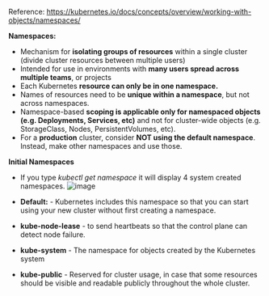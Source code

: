 Reference: https://kubernetes.io/docs/concepts/overview/working-with-objects/namespaces/

**Namespaces:**
- Mechanism for **isolating groups of resources** within a single cluster (divide cluster resources between multiple users)
- Intended for use in environments with **many users spread across multiple teams**, or projects 
- Each Kubernetes **resource can only be in one namespace.**
- Names of resources need to be **unique within a namespace**, but not across namespaces.
- Namespace-based **scoping is applicable only for namespaced objects (e.g. Deployments, Services, etc)** and not for cluster-wide objects (e.g. StorageClass, Nodes, PersistentVolumes, etc).
- For a **production** cluster, consider **NOT using the default namespace**. Instead, make other namespaces and use those.

**Initial Namespaces**
- If you type _kubectl get namespace_ it will display 4 system created namespaces.
  ![image](https://github.com/Ajit1279/GCP_Learning/assets/81754034/d4362193-ed84-4c33-a184-c4e6c5fa1f35)

- **Default:** - Kubernetes includes this namespace so that you can start using your new cluster without first creating a namespace.
- **kube-node-lease** - to send heartbeats so that the control plane can detect node failure.
- **kube-system** - The namespace for objects created by the Kubernetes system
- **kube-public** - Reserved for cluster usage, in case that some resources should be visible and readable publicly throughout the whole cluster.




